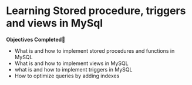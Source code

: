 # Learning Stored procedure, triggers and views in MySql

**Objectives Completed🌟**
- What is and how to implement stored procedures and functions in MySQL
- What is and how to implement views in MySQL
- what is and how to implement triggers in MySQL
- How to optimize queries by adding indexes
